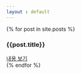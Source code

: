```yaml
---
layout : default
---
```


<div class="row">
    {% for post in site.posts %}
    <div class="col-sm-4">
        <div class="panel panel-success">
            <div class="panel-heading">
                <h3 class="panel-title">{{post.title}}</h3>
            </div>
            <div class="panel-body">
                <a href="{{post.url}}" style="text-align:center;">내용 보기</a>
            </div>
        </div>
    </div>
    {% endfor %}
</div>